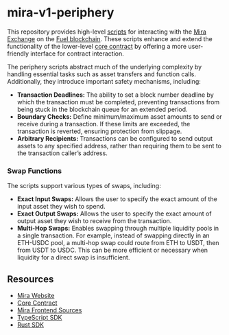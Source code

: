 # mira-v1-periphery

This repository provides high-level
[scripts](https://docs.fuel.network/docs/sway/sway-program-types/scripts/) for interacting with the
[Mira Exchange](https://mira.ly/) on the [Fuel blockchain](https://fuel.network/). These scripts
enhance and extend the functionality of the lower-level
[core contract](https://github.com/mira-amm/mira-v1-core) by offering a more user-friendly interface
for contract interaction.

The periphery scripts abstract much of the underlying complexity by handling essential tasks such as
asset transfers and function calls. Additionally, they introduce important safety mechanisms,
including:

- **Transaction Deadlines:** The ability to set a block number deadline by which the transaction
  must be completed, preventing transactions from being stuck in the blockchain queue for an
  extended period.
- **Boundary Checks:** Define minimum/maximum asset amounts to send or receive during a transaction.
  If these limits are exceeded, the transaction is reverted, ensuring protection from slippage.
- **Arbitrary Recipients:** Transactions can be configured to send output assets to any specified
  address, rather than requiring them to be sent to the transaction caller’s address.

### Swap Functions

The scripts support various types of swaps, including:

- **Exact Input Swaps:** Allows the user to specify the exact amount of the input asset they wish to
  spend.
- **Exact Output Swaps:** Allows the user to specify the exact amount of output asset they wish to
  receive from the transaction.
- **Multi-Hop Swaps:** Enables swapping through multiple liquidity pools in a single transaction.
  For example, instead of swapping directly in an ETH-USDC pool, a multi-hop swap could route from
  ETH to USDT, then from USDT to USDC. This can be more efficient or necessary when liquidity for a
  direct swap is insufficient.

## Resources

- [Mira Website](https://mira.ly/)
- [Core Contract](https://github.com/mira-amm/mira-v1-core)
- [Mira Frontend Sources](https://github.com/mira-amm/mira-amm-web)
- [TypeScript SDK](https://github.com/mira-amm/mira-v1-ts)
- [Rust SDK](https://github.com/mira-amm/mira-v1-rs)
